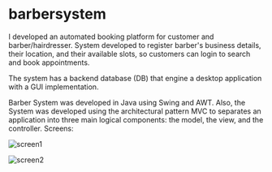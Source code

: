 # barbersystem
I developed an automated booking platform for customer and barber/hairdresser. System developed to register barber's business details, their location, and their available slots, so customers can login to search and book appointments.

The system has a backend database (DB) that engine a desktop application with a GUI implementation. 

Barber System was developed in Java using Swing and AWT. Also, the System was developed using the architectural pattern MVC to separates an application into three main logical components: the model, the view, and the controller. 
Screens:

![screen1](https://github.com/Jorge36/barbersystem/assets/36677503/0bb25113-06b8-4a45-97ef-acfdfddd97e4)


![screen2](https://github.com/Jorge36/barbersystem/assets/36677503/30cea7b2-0210-445f-bfdb-f15e90979f00)
